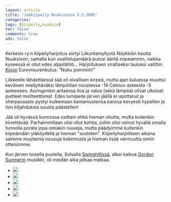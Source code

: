```yaml
--- 
layout: article 
title: "Jääkiipeily Nuuksiossa 3.3.2005" 
categories: 
tags: [kiipeily,nuuksio]
toc: false 
comments: true 
ads: false 
--- 
```


Kerkesix ry:n kiipeilyharjoitus siirtyi Liikuntamyllystä Nöykkiön kautta
Nuuksioon, samalla kun osallistujamäärä putosi ääntä nopeammin, vaikka
kyseessä ei ollut edes alppilähtö... Harjoituksen viralliseksi lauluksi
valittiin [Kojon](http://fi.wikipedia.org/wiki/Kojo) Euroviisurenkutus:
"Nuku pommiin!"

Liikkeelle lähdettäessä sää oli oivallisen kirpeä, mutta ajan kuluessa
muuttui keväisen miellyttäväksi lämpötilan noustessa -14
Celsius-asteesta -5 asteeseen. Auringonkin antaessa iloa ja valoa (sekä
lämpöä) olivat ulkoiset puitteet moitteettomat. Edes lumipeite järven
jäällä ei upottanut ja sherpaosasto pystyi kulkemaan kantamustensa
kanssa kevyesti hypellen ja ilon kiljahduksia suusta päästellen!

Jää oli hyvässä kunnossa osittain ehkä hieman ohutta, mutta kuitenkin
kiivettävää. Parhaimmillaan olisi ollut kohtia, joihin olisi voinut
hyvällä omalla tunnolla porata jopa omiakin ruuveja, mutta päädyimme
kuitenkin kiipeämään yläköydellä ja hieman "sooloten".
Kiipeilyharjoitteen aikana saimme muutamia nousuja kokemusta ja hieman
lisää varmuutta omiin otteisiimme.

Kun järven toisella puolella, Solvalla
[Swinghillissä](http://www.swinghill.fi/), alkoi kaikua [Gordon
Sumnerin](http://fi.wikipedia.org/wiki/Sting) musiikki, oli meidän aika
jatkaa matkaa.

<div class="image-gallery">

-   [![](/Media/Default/ImageGalleries/jaakiipeily-nuuksiossa-3.3.2005/Thumbnails/kiipeilyjaa20050303_01b.jpg)](/Media/Default/ImageGalleries/jaakiipeily-nuuksiossa-3.3.2005/kiipeilyjaa20050303_01b.jpg)
-   [![](/Media/Default/ImageGalleries/jaakiipeily-nuuksiossa-3.3.2005/Thumbnails/kiipeilyjaa20050303_02b.jpg)](/Media/Default/ImageGalleries/jaakiipeily-nuuksiossa-3.3.2005/kiipeilyjaa20050303_02b.jpg)
-   [![](/Media/Default/ImageGalleries/jaakiipeily-nuuksiossa-3.3.2005/Thumbnails/kiipeilyjaa20050303_03b.jpg)](/Media/Default/ImageGalleries/jaakiipeily-nuuksiossa-3.3.2005/kiipeilyjaa20050303_03b.jpg)
-   [![](/Media/Default/ImageGalleries/jaakiipeily-nuuksiossa-3.3.2005/Thumbnails/kiipeilyjaa20050303_04b.jpg)](/Media/Default/ImageGalleries/jaakiipeily-nuuksiossa-3.3.2005/kiipeilyjaa20050303_04b.jpg)
-   [![](/Media/Default/ImageGalleries/jaakiipeily-nuuksiossa-3.3.2005/Thumbnails/kiipeilyjaa20050303_05b.jpg)](/Media/Default/ImageGalleries/jaakiipeily-nuuksiossa-3.3.2005/kiipeilyjaa20050303_05b.jpg)

</div>
